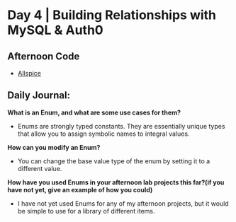 # Day 4 | Building Relationships with MySQL & Auth0

## Afternoon Code
+ [Allspice](https://github.com/hollidavis/allspice)

## Daily Journal:

**What is an Enum, and what are some use cases for them?**

+ Enums are strongly typed constants. They are essentially unique types that allow you to assign symbolic names to integral values.

**How can you modify an Enum?**

+ You can change the base value type of the enum by setting it to a different value.

**How have you used Enums in your afternoon lab projects this far?(if you have not yet, give an example of how you could)**

+ I have not yet used Enums for any of my afternoon projects, but it would be simple to use for a library of different items.